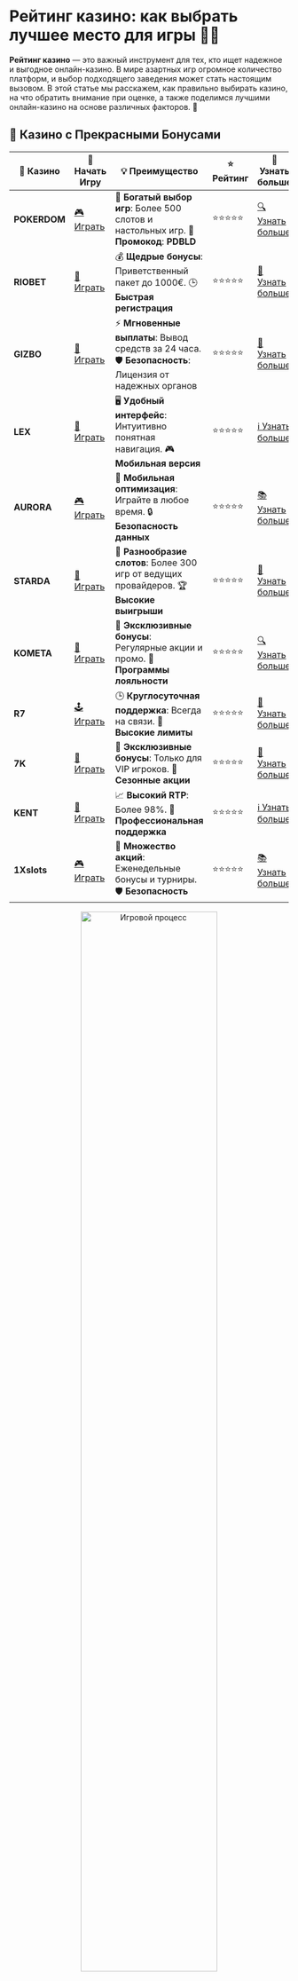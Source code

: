 # Рейтинг казино: как выбрать лучшее место для игры 🎰💥

**Рейтинг казино** — это важный инструмент для тех, кто ищет надежное и выгодное онлайн-казино. В мире азартных игр огромное количество платформ, и выбор подходящего заведения может стать настоящим вызовом. В этой статье мы расскажем, как правильно выбирать казино, на что обратить внимание при оценке, а также поделимся лучшими онлайн-казино на основе различных факторов. 💸

## 🌟 Казино с Прекрасными Бонусами

| 🎲 **Казино** | 🔗 **Начать Игру** | 💡 **Преимущество** | ⭐ **Рейтинг** | 🔗 **Узнать больше** |
|--------------|---------------------|---------------------|----------------|----------------------|
| **POKERDOM**  | [🎮 Играть](https://brandplay.link/4k77v2yx) | 🎉 **Богатый выбор игр**: Более 500 слотов и настольных игр. 🎁 **Промокод**: **PDBLD** | ⭐⭐⭐⭐⭐ | [🔍 Узнать больше](https://brandplay.link/4k77v2yx) |
| **RIOBET**    | [🎰 Играть](https://brandplay.link/7xBLTPyj) | 💰 **Щедрые бонусы**: Приветственный пакет до 1000€. 🕒 **Быстрая регистрация** | ⭐⭐⭐⭐⭐ | [📖 Узнать больше](https://brandplay.link/7xBLTPyj) |
| **GIZBO**     | [🎲 Играть](https://brandplay.link/bprXw4YV) | ⚡ **Мгновенные выплаты**: Вывод средств за 24 часа. 🛡️ **Безопасность**: Лицензия от надежных органов | ⭐⭐⭐⭐⭐ | [📝 Узнать больше](https://brandplay.link/bprXw4YV) |
| **LEX**       | [🤑 Играть](https://brandplay.link/zW4hdDFV) | 🖥️ **Удобный интерфейс**: Интуитивно понятная навигация. 🎮 **Мобильная версия** | ⭐⭐⭐⭐⭐ | [ℹ️ Узнать больше](https://brandplay.link/zW4hdDFV) |
| **AURORA**    | [🎮 Играть](https://10trafic-stat2.com/click/668546556bcc6313411604bd/6766/13032/subaccount) | 📱 **Мобильная оптимизация**: Играйте в любое время. 🔒 **Безопасность данных** | ⭐⭐⭐⭐⭐ | [📚 Узнать больше](https://10trafic-stat2.com/click/668546556bcc6313411604bd/6766/13032/subaccount) |
| **STARDА**    | [🎯 Играть](https://brandplay.link/fB7xwRFL) | 🎰 **Разнообразие слотов**: Более 300 игр от ведущих провайдеров. 🏆 **Высокие выигрыши** | ⭐⭐⭐⭐⭐ | [🔎 Узнать больше](https://brandplay.link/fB7xwRFL) |
| **KOMETA**    | [🎰 Играть](https://brandplay.link/8ZymQJV8) | 🎁 **Эксклюзивные бонусы**: Регулярные акции и промо. 🔄 **Программы лояльности** | ⭐⭐⭐⭐⭐ | [🔍 Узнать больше](https://brandplay.link/8ZymQJV8) |
| **R7**        | [🕹️ Играть](https://brandplay.link/bMd3Yjsw) | 🕒 **Круглосуточная поддержка**: Всегда на связи. 💸 **Высокие лимиты** | ⭐⭐⭐⭐⭐ | [📖 Узнать больше](https://brandplay.link/bMd3Yjsw) |
| **7K**        | [🎲 Играть](https://brandplay.link/BvQyFShp) | 🌟 **Эксклюзивные бонусы**: Только для VIP игроков. 🎉 **Сезонные акции** | ⭐⭐⭐⭐⭐ | [📝 Узнать больше](https://brandplay.link/BvQyFShp) |
| **KENT**      | [🤑 Играть](https://brandplay.link/Fv2WP3js) | 📈 **Высокий RTP**: Более 98%. 💼 **Профессиональная поддержка** | ⭐⭐⭐⭐⭐ | [ℹ️ Узнать больше](https://brandplay.link/Fv2WP3js) |
| **1Xslots**   | [🎮 Играть](https://brandplay.link/hSB1khtr) | 🎉 **Множество акций**: Еженедельные бонусы и турниры. 🛡️ **Безопасность** | ⭐⭐⭐⭐⭐ | [📚 Узнать больше](https://brandplay.link/hSB1khtr) |

<div align="center"> <img src="https://i.pinimg.com/originals/1d/b3/25/1db325483acbe642c6d4e6fdd73a4988.gif" alt="Игровой процесс" width="70%"> </div>
---

## 🚀 Быстрые Выигрыши и Поддержка

| 🎲 **Казино** | 🔗 **Начать Игру** | 💡 **Преимущество** | ⭐ **Рейтинг** | 🔗 **Узнать больше** |
|--------------|---------------------|---------------------|----------------|----------------------|
| **GAMA**      | [🎯 Играть](https://brandplay.link/j6NMKsDz) | 🔍 **Интуитивный интерфейс**: Легкость использования. 🏅 **Престижные турниры** | ⭐⭐⭐⭐☆ | [🔎 Узнать больше](https://brandplay.link/j6NMKsDz) |
| **ONION**     | [🎰 Играть](https://brandplay.link/zBGRVpQ9) | 🤑 **Низкие ставки**: Идеально для начинающих. 🔄 **Быстрые выводы** | ⭐⭐⭐⭐☆ | [🔍 Узнать больше](https://brandplay.link/zBGRVpQ9) |
| **ЧЕМПИОН**   | [🕹️ Играть](https://temon-gter.cfd/go/lRq?p80412p304504pcc44t17455) | 🏅 **Лояльная программа**: Награды за активность. 🎁 **Ежемесячные бонусы** | ⭐⭐⭐⭐☆ | [📖 Узнать больше](https://temon-gter.cfd/go/lRq?p80412p304504pcc44t17455) |
| **VAVADA**    | [🎲 Играть](https://vavadapartner.pro/?promo=ea5c9275-6854-4505-94fc-95ab18221945-linkb2) | 🚀 **Быстрая регистрация**: Начните играть мгновенно. 🔐 **Безопасные транзакции** | ⭐⭐⭐⭐☆ | [📝 Узнать больше](https://vavadapartner.pro/?promo=ea5c9275-6854-4505-94fc-95ab18221945-linkb2) |
| **FRIENDS**   | [🤑 Играть](https://gofriends.mba/linkb2) | 🤝 **Социальные игры**: Играйте с друзьями. 🌐 **Мультиплатформенность** | ⭐⭐⭐⭐☆ | [ℹ️ Узнать больше](https://gofriends.mba/linkb2) |
| **1WIN**      | [🎮 Играть](https://brandplay.link/smXVpBbG) | 🏆 **Спортивные ставки**: Широкий выбор видов спорта. 💵 **Высокие коэффициенты** | ⭐⭐⭐⭐☆ | [📚 Узнать больше](https://brandplay.link/smXVpBbG) |
| **DRIP**      | [🎯 Играть](https://drp-ircp01.com/c07e6a3db) | 🌐 **Инновационные игры**: Новейшие игровые технологии. 🛡️ **Высокая безопасность** | ⭐⭐⭐⭐☆ | [🔎 Узнать больше](https://drp-ircp01.com/c07e6a3db) |
| **JOYCASINO** | [🎰 Играть](https://rpc30.call2me.pro/?/ru/registration?apkpop=0&partner=p24970p3291217pc98f) | 🎁 **Приятные бонусы**: Ежедневные акции и подарки. 🕹️ **Разнообразие игр** | ⭐⭐⭐⭐☆ | [🔍 Узнать больше](https://rpc30.call2me.pro/?/ru/registration?apkpop=0&partner=p24970p3291217pc98f) |
| **PLAYFORTUNA** | [🎮 Играть](https://fortunapromo.net/alt/playfortuna/registration?0dc4a9362a71feb7e3f165fb8e766f70) | 🎉 **Регулярные акции**: Бонусы, фриспины и многое другое. 🏅 **Турниры** | ⭐⭐⭐⭐☆ | [📚 Узнать больше](https://fortunapromo.net/alt/playfortuna/registration?0dc4a9362a71feb7e3f165fb8e766f70) |
| **SYKAA**     | [🤑 Играть](https://s-two-way.com/?source=linkb2&pid=30697) | 💸 **Доступные ставки**: Идеально для новичков. 🎁 **Щедрые бонусы** | ⭐⭐⭐⭐☆ | [🔍 Узнать больше](https://s-two-way.com/?source=linkb2&pid=30697) |

<div align="center"> <img src="https://i.pinimg.com/originals/1d/b3/25/1db325483acbe642c6d4e6fdd73a4988.gif" alt="Игровой процесс" width="70%"> </div>

![Рейтинг казино](https://i.pinimg.com/originals/a9/29/6e/a9296ea1cf6a7c20a985e593451f0323.png)

## Почему важно обращать внимание на рейтинг казино?

При выборе **онлайн-казино** рейтинг играет ключевую роль. Он позволяет вам избежать мошенничества и некачественных платформ, гарантируя честную игру и безопасные финансовые операции. Хорошо составленный рейтинг основан на множестве факторов, таких как лицензия, репутация, выбор игр, бонусы и условия вывода средств.

## Как составляется рейтинг казино?

Рейтинг казино составляется на основе нескольких важных критериев, каждый из которых влияет на общую оценку платформы. Вот основные из них:

### 1. Лицензия и безопасность 🔐
Наличие лицензии — это первый и самый важный фактор. Казино с лицензией от проверенных регуляторов, таких как MGA, UKGC, или Curacao, гарантирует, что игры проводятся честно, а ваши данные защищены с использованием современных технологий шифрования.

### 2. Репутация и отзывы игроков ⭐
Репутация казино среди игроков имеет большое значение. Прочитайте отзывы на независимых форумах и платформах, чтобы узнать, насколько надежна выбранная вами площадка. Важные аспекты — скорость вывода средств, поддержка клиентов и решение спорных ситуаций.

### 3. Выбор игр 🎲
Лучшие онлайн-казино предлагают широкий выбор игр: слоты, покер, рулетка, блэкджек и другие популярные игры. Также важна возможность играть в живые игры с реальными крупье.

### 4. Бонусы и акции 🎁
Казино, предлагающее выгодные бонусы, бесплатные вращения и другие акции, привлекает игроков. Важно учитывать условия отыгрыша бонусов и наличие регулярных предложений для постоянных клиентов.

### 5. Удобство вывода средств 💳
Как быстро и удобно можно вывести выигрыши? Лучшие казино предлагают разнообразные методы для снятия средств, включая банковские карты, электронные кошельки и криптовалюты. Также важно, чтобы казино не взимало высокие комиссии за вывод.

### 6. Служба поддержки 👨‍💻
Качество поддержки клиентов — это еще один важный фактор. Оперативная и профессиональная поддержка, доступная круглосуточно через чат, телефон или email, поможет вам решить любые вопросы.

## ТОП-5 казино по версии рейтинга

На основе вышеперечисленных критериев, мы составили рейтинг лучших онлайн-казино. Эти заведения заслужили доверие игроков благодаря высокому качеству обслуживания, большому выбору игр и выгодным условиям.

| Рейтинг | Казино        | Лицензия | Бонусы           | Репутация  | Скорость вывода |
|---------|---------------|----------|------------------|------------|-----------------|
| ⭐⭐⭐⭐⭐  | **Casino X**   | Curacao  | 100% на депозит  | Отличная  | 24 часа         |
| ⭐⭐⭐⭐   | **Play Fortuna** | Malta   | 150% на депозит  | Хорошая   | 48 часов        |
| ⭐⭐⭐⭐   | **JoyCasino**  | Curacao  | 200% на первый депозит | Отличная  | 1-2 дня         |
| ⭐⭐⭐⭐   | **Pin-Up**     | Curacao  | Бесплатные фриспины | Отличная  | 12 часов        |
| ⭐⭐⭐⭐   | **Vavada**     | Curacao  | Бонусы для новых игроков | Отличная  | 24 часа         |

## Как выбрать лучшее казино для себя?

Чтобы выбрать подходящее казино, вам нужно учитывать несколько факторов, которые наиболее важны для вашего игрового опыта:

### 1. **Тип игры, который вам интересен**
Если вы любите слоты, выбирайте казино с широким выбором игровых автоматов. Для любителей настольных игр и покера лучше подойдут платформы с более разнообразным набором игр.

### 2. **Бонусы и акции**
Обратите внимание на бонусные предложения, которые предоставляет казино. Некоторые казино предлагают бонусы за регистрацию, фриспины или кэшбэк. Также важно учитывать условия отыгрыша бонусов.

### 3. **Методы пополнения и вывода средств**
Удобство перевода денег — ключевой фактор при выборе казино. Подумайте, какой метод пополнения и вывода средств вам наиболее удобен: банковские карты, электронные кошельки или криптовалюты.

### 4. **Мобильная версия**
Многие игроки предпочитают играть на мобильных устройствах. Убедитесь, что выбранное вами казино предлагает мобильную версию сайта или приложение для удобства игры в любое время и в любом месте.

## Как избежать мошеннических казино?

Мошенничество в онлайн-казино — реальная угроза для игроков, поэтому важно уметь распознавать некачественные платформы:

1. **Проверьте лицензию**: Убедитесь, что казино имеет действующую лицензию от надежного регулятора.
2. **Читайте отзывы**: Изучите мнения других игроков на форумах и в социальных сетях.
3. **Не ведитесь на слишком хорошие предложения**: Если бонусы кажутся слишком выгодными, скорее всего, это мошенничество.
4. **Проверяйте условия вывода средств**: Казино с нечестными условиями вывода средств — это всегда риск.

## Заключение

**Рейтинг казино** — это не просто список, а важный инструмент для выбора надежной онлайн-платформы, которая предоставит вам качественный игровой опыт и шанс на реальные выигрыши. С помощью рейтинга можно избежать мошеннических казино и найти те, которые предлагают честные условия, выгодные бонусы и множество увлекательных игр. 🚀

Не забывайте внимательно читать отзывы игроков и проверять лицензии. Выбор правильного казино — это залог вашей безопасности и успешной игры! Удачи! 🍀
